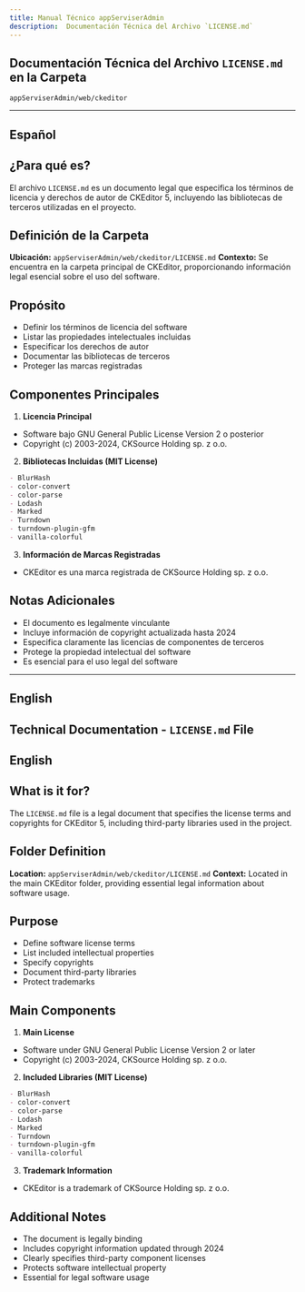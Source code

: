 ```yaml
---
title: Manual Técnico appServiserAdmin
description:  Documentación Técnica del Archivo `LICENSE.md`
---
```


## Documentación Técnica del Archivo `LICENSE.md` en la Carpeta 
`appServiserAdmin/web/ckeditor`

---

## Español

## ¿Para qué es?
El archivo `LICENSE.md` es un documento legal que especifica los términos de licencia y derechos de autor de CKEditor 5, incluyendo las bibliotecas de terceros utilizadas en el proyecto.

## Definición de la Carpeta
**Ubicación:** `appServiserAdmin/web/ckeditor/LICENSE.md`
**Contexto:** Se encuentra en la carpeta principal de CKEditor, proporcionando información legal esencial sobre el uso del software.

## Propósito
- Definir los términos de licencia del software
- Listar las propiedades intelectuales incluidas
- Especificar los derechos de autor
- Documentar las bibliotecas de terceros
- Proteger las marcas registradas

## Componentes Principales

1. **Licencia Principal**
- Software bajo GNU General Public License Version 2 o posterior
- Copyright (c) 2003-2024, CKSource Holding sp. z o.o.

2. **Bibliotecas Incluidas (MIT License)**
```markdown
- BlurHash
- color-convert
- color-parse
- Lodash
- Marked
- Turndown
- turndown-plugin-gfm
- vanilla-colorful
```

3. **Información de Marcas Registradas**
- CKEditor es una marca registrada de CKSource Holding sp. z o.o.

## Notas Adicionales 

- El documento es legalmente vinculante
- Incluye información de copyright actualizada hasta 2024
- Especifica claramente las licencias de componentes de terceros
- Protege la propiedad intelectual del software
- Es esencial para el uso legal del software

---

## English

## Technical Documentation - `LICENSE.md` File

## English

## What is it for?
The `LICENSE.md` file is a legal document that specifies the license terms and copyrights for CKEditor 5, including third-party libraries used in the project.

## Folder Definition
**Location:** `appServiserAdmin/web/ckeditor/LICENSE.md`
**Context:** Located in the main CKEditor folder, providing essential legal information about software usage.

## Purpose
- Define software license terms
- List included intellectual properties
- Specify copyrights
- Document third-party libraries
- Protect trademarks

## Main Components

1. **Main License**
- Software under GNU General Public License Version 2 or later
- Copyright (c) 2003-2024, CKSource Holding sp. z o.o.

2. **Included Libraries (MIT License)**
```markdown
- BlurHash
- color-convert
- color-parse
- Lodash
- Marked
- Turndown
- turndown-plugin-gfm
- vanilla-colorful
```

3. **Trademark Information**
- CKEditor is a trademark of CKSource Holding sp. z o.o.

## Additional Notes

- The document is legally binding
- Includes copyright information updated through 2024
- Clearly specifies third-party component licenses
- Protects software intellectual property
- Essential for legal software usage



